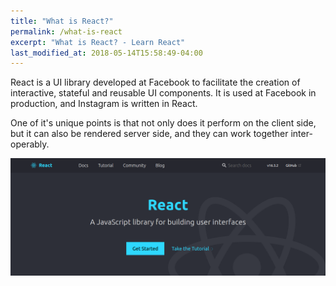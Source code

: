 ```yaml
---
title: "What is React?"
permalink: /what-is-react
excerpt: "What is React? - Learn React"
last_modified_at: 2018-05-14T15:58:49-04:00
---
```


React is a UI library developed at Facebook to facilitate the creation of interactive, stateful and reusable UI components. It is used at Facebook in production, and Instagram is written in React.

One of it's unique points is that not only does it perform on the client side, but it can also be rendered server side, and they can work together inter-operably.


![React](/assets/images/react.png)
